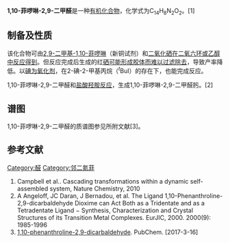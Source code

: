 **1,10-菲啰啉-2,9-二甲醛**是一种[有机化合物](../Page/有机化合物.md "wikilink")，化学式为C<sub>14</sub>H<sub>8</sub>N<sub>2</sub>O<sub>2</sub>。\[1\]

## 制备及性质

该化合物可由[2,9-二甲基-1,10-菲啰啉](../Page/2,9-二甲基-1,10-菲啰啉.md "wikilink")（新铜试剂）和[二氧化硒在](../Page/二氧化硒.md "wikilink")[二氧六环或](https://zh.wikipedia.org/wiki/二氧六环 "wikilink")[乙醇中反应得到](../Page/乙醇.md "wikilink")。但反应完成后生成的红[硒可能形成](../Page/硒.md "wikilink")[胶体而难以过滤除去](https://zh.wikipedia.org/wiki/胶体 "wikilink")，导致产率降低。以[碘为氧化剂](../Page/碘.md "wikilink")，在2-碘-2-甲基丙烷（<sup>*t*</sup>BuI）的存在下，也能完成反应。

1,10-菲啰啉-2,9-二甲醛和[盐酸羟胺反应](../Page/盐酸羟胺.md "wikilink")，生成1,10-菲啰啉-2,9-二甲醛肟。\[2\]

## 谱图

1,10-菲啰啉-2,9-二甲醛的质谱图参见所附文献\[3\]。

## 参考文献

[Category:醛](https://zh.wikipedia.org/wiki/Category:醛 "wikilink")
[Category:邻二氮菲](https://zh.wikipedia.org/wiki/Category:邻二氮菲 "wikilink")

1.  Campbell et al.. Cascading transformations within a dynamic
    self-assembled system, Nature Chemistry, 2010
2.  A Angeloff, JC Daran, J Bernadou, et al. The Ligand
    1,10-Phenanthroline-2,9-dicarbaldehyde Dioxime can Act Both as a
    Tridentate and as a Tetradentate Ligand − Synthesis,
    Characterization and Crystal Structures of its Transition Metal
    Complexes. EurJIC, 2000. 2000(9): 1985-1996
3.  [1,10-phenanthroline-2,9-dicarbaldehyde](https://pubchem.ncbi.nlm.nih.gov/compound/602123#section=GC-MS).
    PubChem. \[2017-3-16\]